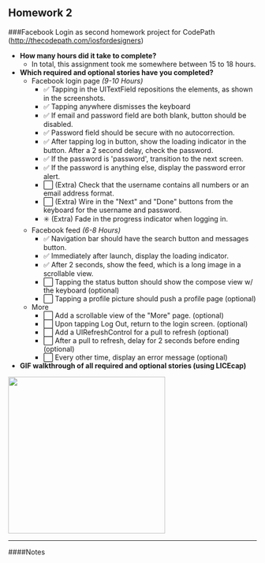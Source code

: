 Homework 2
---

###Facebook Login as second homework project for CodePath (http://thecodepath.com/iosfordesigners)

* **How many hours did it take to complete?**
  * In total, this assignment took me somewhere between 15 to 18 hours.
* **Which required and optional stories have you completed?**
  * Facebook login page *(9-10 Hours)*
    * :white_check_mark: Tapping in the UITextField repositions the elements, as shown in the screenshots.
    * :white_check_mark: Tapping anywhere dismisses the keyboard
    * :white_check_mark: If email and password field are both blank, button should be disabled.
    * :white_check_mark: Password field should be secure with no autocorrection.
    * :white_check_mark: After tapping log in button, show the loading indicator in the button. After a 2 second delay, check the password.
    * :white_check_mark: If the password is 'password', transition to the next screen.
    * :white_check_mark: If the password is anything else, display the password error alert.
    * :white_large_square: (Extra) Check that the username contains all numbers or an email address format.
    * :white_large_square: (Extra) Wire in the "Next" and "Done" buttons from the keyboard for the username and password.
    * :eight_spoked_asterisk: (Extra) Fade in the progress indicator when logging in.
  * Facebook feed *(6-8 Hours)*
    * :white_check_mark: Navigation bar should have the search button and messages button.
    * :white_check_mark: Immediately after launch, display the loading indicator.
    * :white_check_mark: After 2 seconds, show the feed, which is a long image in a scrollable view.
    * :white_large_square: Tapping the status button should show the compose view w/ the keyboard (optional)
    * :white_large_square: Tapping a profile picture should push a profile page (optional)
  * More
    * :white_large_square: Add a scrollable view of the "More" page. (optional)
    * :white_large_square: Upon tapping Log Out, return to the login screen. (optional)
    * :white_large_square: Add a UIRefreshControl for a pull to refresh (optional)
    * :white_large_square: After a pull to refresh, delay for 2 seconds before ending (optional)
    * :white_large_square: Every other time, display an error message (optional)
* **GIF walkthrough of all required and optional stories (using LICEcap)**

<img width="318" src="http://i.imgur.com/vusftmQ.gif"/>

---

####Notes
